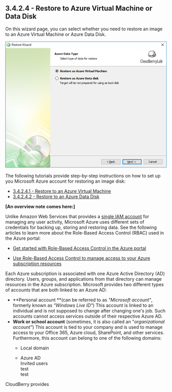 ## 3.4.2.4 - Restore to Azure Virtual Machine or Data Disk

On this wizard page, you can select whether you need to restore an image to an Azure Virtual Machine or Azure Data Disk.

![](/assets/restore-azure.png)

The following tutorials provide step-by-step instructions on how to set up you Microsoft Azure account for restoring an image disk:

* [3.4.2.4.1 - Restore to an Azure Virtual Machine](/chapter1/step-3-choose-data-to-restore/34-restore-a-disk-image-or-network-share/342-specify-the-restore-destination/3424-restore-to-an-azure-vm-or-data-disk/34241-restore-to-an-azure-virtual-machine.md)
* [3.4.2.4.2 - Restore to an Azure Data Disk](/chapter1/step-3-choose-data-to-restore/34-restore-a-disk-image-or-network-share/342-specify-the-restore-destination/3424-restore-to-an-azure-vm-or-data-disk/34242-restore-to-an-azure-data-disk.md)

**\[An overview note comes here:\]**

Unlike Amazon Web Services that provides a [single IAM account](https://aws.amazon.com/iam/) for managing any user activity, Microsoft Azure uses different sets of credentials for backing up, storing and restoring data. See the following articles to learn more about the Role-Based Access Control \(RBAC\) used in the Azure portal:

* [Get started with Role-Based Access Control in the Azure portal](https://www.gitbook.com/book/yuriyshutov/restore-wizard-draft/edit#)

* [Use Role-Based Access Control to manage access to your Azure subscription resources](https://docs.microsoft.com/en-us/azure/active-directory/role-based-access-control-configure)

Each Azure subscription is associated with one Azure Active Directory \(AD\) directory. Users, groups, and applications from that directory can manage resources in the Azure subscription. Microsoft provides two different types of accounts that are both linked to an Azure AD:

* **Personal account **\(can be referred to as _"Microsoft account"_, formerly known as _"Windows Live ID"_\)
  This account is linked to an individual and is not supposed to change after changing one's job. Such accounts cannot access services outside of their respective Azure AD.
* **Work or school account** \(sometimes, it is also called an "_organizational account"_\)
  This account is tied to your company and is used to manage access to your Office 365, Azure cloud, SharePoint, and other services. Furthermore, this account can belong to one of the following domains:  
  - Local domain
  
  - Azure AD   
  Invited users  
  test  
  test

 



CloudBerry provides 














